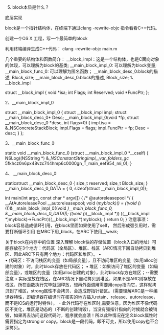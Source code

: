 5. block本质是什么？


底层实现

block是一个指针结构体，在终端下通过clang -rewrite-objc 指令看看C++代码。

创建一个OS X 工程，写一个最简单的block

利用终端编译生成C++代码：
clang -rewrite-objc main.m

几个重要的结构体和函数简介：
__block_impl：这是一个结构体，也是C面向对象的体现，可以理解为block的基类;
__main_block_impl_0: 可以理解为block变量;
__main_block_func_0: 可以理解为匿名函数；
__main_block_desc_0:block的描述, Block_size;
__main_block_desc_0:block的描述, Block_size;
1、__block_impl

struct __block_impl {
  void *isa;
  int Flags;
  int Reserved;
  void *FuncPtr;
};

2、__main_block_impl_0

struct __main_block_impl_0 {
  struct __block_impl impl;
  struct __main_block_desc_0* Desc;
  __main_block_impl_0(void *fp,
 struct __main_block_desc_0 *desc, int flags=0) {
    impl.isa = &_NSConcreteStackBlock;
    impl.Flags = flags;
    impl.FuncPtr = fp;
    Desc = desc;
  }
};

3、__main_block_func_0

static void __main_block_func_0
 (struct __main_block_impl_0 *__cself) {
            NSLog((NSString *)
 &__NSConstantStringImpl__var_folders_gc_
 5fkhcz0n6px48vzc744hmp6c0000gn_T_main_eef954_mi_0);
        }

4、 __main_block_desc_0

staticstruct __main_block_desc_0 {
  size_t reserved;
  size_t Block_size;
} __main_block_desc_0_DATA =
  { 0, sizeof(struct __main_block_impl_0)};

int main(int argc, const char * argv[]) {
    /* @autoreleasepool */
   { __AtAutoreleasePool __autoreleasepool;
        void (*myblock)() = ((void (*)
   ())&__main_block_impl_0((void *)__main_block_func_0, 
   &__main_block_desc_0_DATA));
        ((void (*)(__block_impl *))
   ((__block_impl *)myblock)->FuncPtr)((__block_impl *)myblock);
    }
    return 0;
}
注意事项：block容易造成循环引用，在block里面如果使用了self，
然后形成强引用时，需要打断循环引用
在MRC下用_block，在ARC下使用__weak;

关于block在内存中的位置
深入理解
block快的存储位置（block入口的地址）可能存放在3个地方：代码区（全局区）、堆区、栈区（ARC情况下回自动拷贝到堆区、因此ARC下只有两个地方：代码区和堆区）。
    •    
    •    代码区：不访问栈区的变量（如局部变量），且不访问堆区的变量（如用alloc创建的对象）时，此时block存放在代码区；
    •    堆区：如果访问了堆区的变量（如局部变量），或堆区的变量（如用alloc创建的对象），此时block存方在堆区；--需要注意
    ◦    实际是放在栈区，在ARC情况下自动拷贝到堆区，如果不是ARC则存放在栈区，所在函数执行完毕就回释放，想再外面调用需要用copy指向它，这样就拷贝到了堆区，strong属性不会拷贝、会造成野指针错区。（需要理解ARC是一种编译器特性，即编译器在编译时在核实的地方插入retain、release、autorelease，而不是iOS的运行时特性）。
    ◦    此外代码存在堆区时,需要注意，因为堆区不像代码区不变化，堆区是动态的（不断的创建销毁），当没有强指针指向的时候就会被销毁，如果再去访问这段代码时，程序就会崩溃！所以此种情况在定义block属性时需要指定为strong or copy。block是一段代码，即不可变，所以使用copy也不会深拷贝。